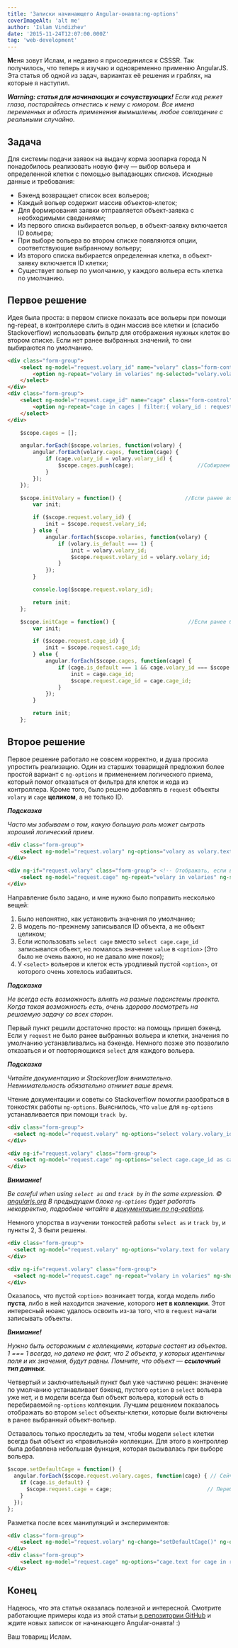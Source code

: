 ```yaml
---
title: 'Записки начинающего Angular-онавта:ng-options'
coverImageAlt: 'alt me'
author: 'Islam Vindizhev'
date: '2015-11-24T12:07:00.000Z'
tag: 'web-development'
---
```


**М**еня зовут Ислам, и недавно я присоединился к CSSSR. Так получилось, что теперь я изучаю и одновременно применяю AngularJS. Эта статья об одной из задач, вариантах её решения и граблях, на которые я наступил.

***Warning: статья для начинающих и сочувствующих!***
_Если код режет глаза, постарайтесь отнестись к нему с юмором. Все имена переменных и область применения вымышлены, любое совпадение с реальными случайно._

## Задача

Для системы подачи заявок на выдачу корма зоопарка города N понадобилось реализовать новую фичу — выбор вольера и определенной клетки с помощью выпадающих списков.
Исходные данные и требования:

* Бэкенд возвращает список всех вольеров;
* Каждый вольер содержит массив объектов-клеток;
* Для формирования заявки отправляется объект-заявка с необходимыми сведениями;
* Из первого списка выбирается вольер, в объект-заявку включается ID вольера;
* При выборе вольера во втором списке появляются опции, соответствующие выбранному вольеру;
* Из второго списка выбирается определенная клетка, в объект-заявку включается ID клетки;
* Существует вольер по умолчанию, у каждого вольера есть клетка по умолчанию.

## Первое решение

Идея была проста: в первом списке показать все вольеры при помощи ng-repeat, в контроллере слить в один массив все клетки и (спасибо Stackoverflow) использовать фильтр для отображения нужных клеток во втором списке. Если нет ранее выбранных значений, то они выбираются по умолчанию.

```html
<div class="form-group">
	<select ng-model="request.volary_id" name="volary" class="form-control">
		<option ng-repeat="volary in volaries" ng-selected="volary.volary_id == initVolary()" value="{{ volary.volary_id }}">{{ volary.text }}</option>
	</select>
</div>
<div class="form-group">
	<select ng-model="request.cage_id" name="cage" class="form-control">
		<option ng-repeat="cage in cages | filter:{ volary_id : request.volary_id }" ng-selected="cage.cage_id == initCage()" value="{{ cage.cage_id }}">{{ cage.text }}</option>
	</select>
</div>
```

```js
	$scope.cages = [];

	angular.forEach($scope.volaries, function(volary) {
		angular.forEach(volary.cages, function(cage) {
			if (cage.volary_id = volary.volary_id) {
				$scope.cages.push(cage);                    //Собираем массив всех клеток
			}
		});
	});

	$scope.initVolary = function() {                    //Если ранее вольер был выбран модель инициализируется этим значением, иначе - значением по умолчанию
		var init;										                      //Для того, чтобы был выбран соответствующий option, возвращается значение init

		if ($scope.request.volary_id) {
			init = $scope.request.volary_id;
		} else {
			angular.forEach($scope.volaries, function(volary) {
				if (volary.is_default === 1) {
					init = volary.volary_id;
					$scope.request.volary_id = volary.volary_id;
				}
			});
		}

		console.log($scope.request.volary_id);

		return init;
	};

	$scope.initCage = function() {                       //Если ранее была выбрана клетка модель инициализируется этим значением, иначе - значением по умолчанию
		var init;										                       //Для того, чтобы был выбран соответствующий option, возвращается значение init

		if ($scope.request.cage_id) {
			init = $scope.request.cage_id;
		} else {
			angular.forEach($scope.cages, function(cage) {
				if (cage.is_default === 1 && cage.volary_id === $scope.request.volary_id) {
					init = cage.cage_id;
					$scope.request.cage_id = cage.cage_id;
				}
			});
		}

		return init;
	};
```

## Второе решение

Первое решение работало не совсем корректно, и душа просила упростить реализацию. Один из старших товарищей предложил более простой вариант с `ng-options` и применением логического приема, который помог отказаться от фильтра для клеток и кода из контроллера. Кроме того, было решено добавлять в `request` объекты `volary` и `cage` **целиком**, а не только ID.

***Подсказка***

_Часто мы забываем о том, какую большую роль может сыграть хороший логический прием._

```html
<div class="form-group">
	<select ng-model="request.volary" ng-options="volary as volary.text for volary in volaries" class="form-control"></select>
</div>

<div ng-if="request.volary" class="form-group"> <!-- Отображать, если вольер уже выбран -->
	<select ng-model="request.cage" ng-repeat="volary in volaries" ng-show="request.volary == volary" ng-options="cage as cage.text for cage in volary.cages" class="form-control"></select> <!--Здесь мы проходим по всем вольерам и отображаем клетки из того вольера, который был выбран ранее-->
</div>
```

Направление было задано, и мне нужно было поправить несколько вещей:

1. Было непонятно, как установить значения по умолчанию;
2. В модель по-прежнему записывался ID объекта, а не объект целиком;
3. Если использовать `select cage` вместо `select cage.cage_id` записывался объект, но ломалось значение `value` в `<option>` (Это было не очень важно, но не давало мне покоя);
4. У `<select>` вольеров и клеток есть уродливый пустой `<option>`, от которого очень хотелось избавиться.

***Подсказка***

_Не всегда есть возможность влиять на разные подсистемы проекта. Когда такая возможность есть, очень здорово посмотреть на решаемую задачу со всех сторон._

Первый пункт решили достаточно просто: на помощь пришел бэкенд. Если у `request` не было ранее выбранных вольера и клетки, значения по умолчанию устанавливались на бэкенде. Немного позже это позволило отказаться и от повторяющихся `select` для каждого вольера.

***Подсказка***

_Читайте документацию и Stackoverflow внимательно. Невнимательность обязательно отнимет ваше время._

Чтение документации и советы со Stackoverflow помогли разобраться в тонкостях работы `ng-options`. Выяснилось, что `value` для `ng-options` устанавливается при помощи `track by`.

```html
<div class="form-group">
  <select ng-model="request.volary" ng-options="select volary.volary_id as volary.text for volary in volaries track by volary.volary_id" class="form-control"></select>
</div>

<div ng-if="request.volary" class="form-group">
  <select ng-model="request.cage" ng-options="select cage.cage_id as cage.text for cage in volary.cages.data track by cage.cage_id" class="form-control"></select><!--track by указывает на значение, которое должно быть в value-->
</div>
```

***Внимание!***

_Be careful when using `select as` and `track by` in the same expression. © [angularjs.org](angularjs.org)
В предыдущем блоке `ng-options` будет работать некорректно, подробнее читайте в [документации по ng-options](https://docs.angularjs.org/api/ng/directive/ngOptions)._

Немного упорства в изучении тонкостей работы `select as` и `track by`, и пункты 2, 3 были решены.

```html
<div class="form-group">
  <select ng-model="request.volary" ng-options="volary.text for volary in volaries track by volary.volary_id" class="form-control"></select>
</div>

<div ng-if="request.volary" class="form-group">
  <select ng-model="request.cage" ng-repeat="volary in volaries" ng-show="request.volary_id == volaries.volary_id" ng-options="cage.text for cage in volary.cages.data track by cage.cage_id" class="form-control">
</div>
```

Оказалось, что пустой `<option>` возникает тогда, когда модель либо **пуста**, либо в ней находится значение, которого **нет в коллекции**. Этот интересный нюанс удалось освоить из-за того, что в `request` начали записывать объекты.

***Внимание!***

_Нужно быть осторожным с коллекциями, которые состоят из объектов.
1 === 1 всегда, но далеко не факт, что 2 объекта, у которых идентичны поля и их значения, будут равны. Помните, что объект — **ссылочный тип данных**._

Четвертый и заключительный пункт был уже частично решен: значение по умолчанию устанавливает бэкенд, пустого `option` в `select` вольера уже нет, и в модели всегда был объект вольера, который есть в перебираемой `ng-options` коллекции. Лучшим решением показалось отображать во втором `select` объекты-клетки, которые были включены в ранее выбранный объект-вольер.

Оставалось только проследить за тем, чтобы модели `select` клетки всегда был объект из «правильной» коллекции. Для этого в контроллер была добавлена небольшая функция, которая вызывалась при выборе вольера.

```js
$scope.setDefaultCage = function() {
  angular.forEach($scope.request.volary.cages, function(cage) { // Сейчас в request находится вольер, клетки которого нужно отобразить
    if (cage.is_default) {
      $scope.request.cage = cage;                              // Перебираем все клетки этого вольера и записываем в модель клетку по умолчанию, это избавит от пустого option во втором select
    }
  });
};
```

Разметка после всех манипуляций и экспериментов:

```html
<div class="form-group">
	<select ng-model="request.volary" ng-change="setDefaultCage()" ng-options="volary.text for volary in volaries track by volary.volary_id" class="form-control"></select>
</div>
<div class="form-group">
	<select ng-model="request.cage" ng-options="cage.text for cage in request.volary.cages track by cage.cage_id" class="form-control">
</div>
```

## Конец

Надеюсь, что эта статья оказалась полезной и интересной. Смотрите работающие примеры кода из этой статьи [в репозитории GitHub](https://github.com/gitVn/ng-option_example) и ждите новых записок от начинающего Angular-онавта! :)

Ваш товарищ Ислам.
